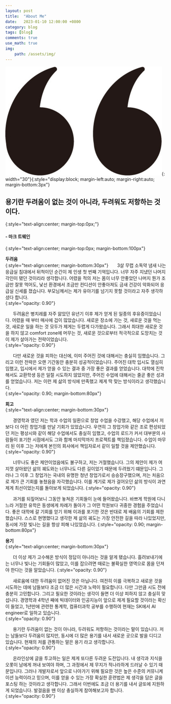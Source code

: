 ```yaml
---
layout: post
title:  "About Me"
date:   2023-01-10 12:00:00 +0800
category: blog
tags: [blog]
comments: true
use_math: true
img:
    path: /assets/img/
---
```


![quotes](/assets/img/quotation_mark.jpeg){: width="30"}{:style="display:block; margin-left:auto; margin-right:auto; margin-bottom:3px"}
## 용기란 두려움이 없는 것이 아니라, 두려워도 저항하는 것이다.
{:style="text-align:center; margin-top:0px;"}
#### - 마크 트웨인
{:style="text-align:center; margin-top:0px; margin-bottom:100px"}

**두려움**  
{:style="text-align:center; margin-bottom:30px"}
&nbsp;&nbsp;&nbsp;&nbsp;&nbsp;&nbsp;3살 무렵 소독약 냄새 나는 응급실 침대에서 뒤척이던 순간이 제 인생 첫 번째 기억입니다. 너무 자주 지냈던 나머지 각인이 됐던 것이리라 생각합니다. 어렸을 적의 저는 몸이 너무 안좋았던 나머지 뭔가 조금만 잘못 먹어도, 낯선 환경에서 조금만 컨디션이 안좋아져도 금새 건강이 악화되어 응급실 신세를 졌습니다. 부모님께서는 제가 유아기를 넘기지 못할 것이라고 자주 생각하셨다 합니다.  
{:style="opacity: 0.90"}

&nbsp;&nbsp;&nbsp;&nbsp;&nbsp;&nbsp;두려움은 병치레를 자주 앓았던 유년기 이후 제가 얻게 된 일종의 후유증이었습니다. 어렸을 때 부터 매사에 겁이 많았습니다. 새로운 장소에 가는 것, 새로운 것을 먹는 것, 새로운 일을 하는 것 모두가 제게는 두렵게 다가왔습니다. 그래서 최대한 새로운 것을 하지 않고 comfort zone에 머무는 것, 새로운 것으로부터 적극적으로 도망치는 것이 제가 살아가는 전략이었습니다.  
{:style="opacity: 0.90"}
  
&nbsp;&nbsp;&nbsp;&nbsp;&nbsp;&nbsp;다만 새로운 것을 피하는 대신에, 이미 주어진 것에 대해서는 충실히 임했습니다. 그리고 이런 전략은 오랜 기간동안 충분히 성공적이었습니다. 주어진 대학 입시도 열심히 임했고, 입시에서 제가 얻을 수 있는 결과 중 가장 좋은 결과를 얻었습니다. 대학에 진학해서도 교환학생 등은 일절 시도하지 않았지만, 주어진 수업에 대해서는 줄곧 좋은 성과를 얻었습니다. 저는 이런 제 삶의 방식에 만족했고 제게 딱 맞는 방식이라고 생각했습니다.  
{:style="opacity: 0.90; margin-bottom:80px"}

**회고**  
{:style="text-align:center; margin-bottom:30px"}

&nbsp;&nbsp;&nbsp;&nbsp;&nbsp;&nbsp;경영학과 였던 저는 학과 수업의 일환으로 창업 수업을 수강했고, 해당 수업에서 저보다 더 어린 창업가를 만날 기회가 있었습니다. 우연히 그 창업가와 같은 조로 편성되었던 저는 평상시와 같이 해당 수업에서도 충실히 임했고, 수업의 로드가 커서 대부분의 사람들이 포기한 시점에서도 그와 함께 마지막까지 프로젝트를 책임졌습니다. 수업이 마무리 된 이후 그는 저에게 본인의 회사에서 책임자로서 같이 일할 것을 제안했습니다.  
{:style="opacity: 0.90"}

&nbsp;&nbsp;&nbsp;&nbsp;&nbsp;&nbsp;너무나도 좋은 제안이었음에도 불구하고, 저는 거절했습니다. 그의 제안이 제가 여지껏 살아왔던 삶의 궤도와는 너무나도 다른 길이었기 때문에 두려웠기 떄문입니다. 그러나 그 이후 그 창업가는 국내의 유명한 청년 창업가로서 승승장구했으며, 저는 처음으로 제가 큰 기회를 놓쳤음을 자각했습니다. 이를 계기로 제가 걸어오던 삶의 방식이 과연 제게 최선이었는지를 돌아보게 되었습니다.
{:style="opacity: 0.90"}

&nbsp;&nbsp;&nbsp;&nbsp;&nbsp;&nbsp;과거를 되짚어보니 그동안 놓쳐온 기회들이 눈에 들어왔습니다. 바쁘게 학원에 다니느라 거절한 유학은 동생에게 차례가 돌아가 그 어떤 학원보다 귀중한 경험을 주었습니다. 좋은 대학에 갈 기회를 얻기 위해 이과를 포기한 것은 반대로 제 배움의 기회를 제한했습니다. 스스로 현명했다고 생각한 제 삶의 궤도는 가장 안전한 길을 따라 나있었지만, 동시에 가장 빛나는 길을 항상 피해 나있었습니다. 
{:style="opacity: 0.90; margin-bottom:80px"}


**용기**  
{:style="text-align:center; margin-bottom:30px"}

&nbsp;&nbsp;&nbsp;&nbsp;&nbsp;&nbsp;더 이상 제가 고수해온 방식이 정답이 아니라는 것을 알게 됐습니다. 흘려보내기에는 너무나 빛나는 기회들이 많았고, 이를 잡으려면 때로는 불확실한 영역으로 몸을 던져야 한다는 것을 알았습니다. 
{:style="opacity: 0.90"}


&nbsp;&nbsp;&nbsp;&nbsp;&nbsp;&nbsp;새로움에 대한 두려움이 없어진 것은 아닙니다. 여전히 이를 극복하고 새로운 것을 시도하는 데에 남들보다 조금 더 많은 시간과 노력이 필요합니다. 다만 그만큼 시도 전에 충분히 고민합니다. 그리고 필요한 것이라는 생각이 들면 더 이상 피하지 않고 충실히 맞섭니다. 경영학과 4학년 째에 빅데이터와 인공지능이 앞으로 제게 필요할 것이라는 확신이 들었고, 1년만에 관련한 통계학, 컴퓨터과학 공부를 수행하여 현재는 SK에서 AI engineer로 일하고 있습니다.  
{:style="opacity: 0.90"}


&nbsp;&nbsp;&nbsp;&nbsp;&nbsp;&nbsp;용기란 두려움이 없는 것이 아니라, 두려워도 저항하는 것이라는 말이 있습니다. 저는 남들보다 두려움이 많지만, 동시에 더 많은 용기를 내서 새로운 곳으로 발을 디디고 있습니다. 현재의 저를 관통하는 말은 용기 라고 생각합니다.  
{:style="opacity: 0.90"}


&nbsp;&nbsp;&nbsp;&nbsp;&nbsp;&nbsp;온라인상에 글을 투고하는 일은 제게 또다른 두려운 도전입니다. 내 생각과 지식을 오롯이 남에게 꺼내 보여야 하며, 그 과정에서 제 무지가 적나라하게 드러날 수 있기 때문입니다. 그러나 개발자로서 앞으로 나아가기 위해 필요한 것은 높은 수준의 커뮤니케이션 능력이라고 믿으며, 이를 얻을 수 있는 가장 확실한 훈련법은 제 생각을 담은 글을 포스팅 하는 것이라고 생각합니다. 그래서 이번에도 조금 더 용기를 내서 글또에 지원하게 되었습니다. 발걸음을 뗀 이상 충실하게 참여해보고자 합니다.  
{:style="opacity: 0.90"}
